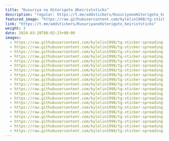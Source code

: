 ```yaml
---
title: "Kusuriya no Hitorigoto @keiriststicks"
description: "regular: https://t.me/addstickers/KusuriyanoHitorigoto_keiriststicks"
featured_image: "https://raw.githubusercontent.com/kylelin1998/tg-sticker-spreading-worldwide-images/main/img/6be3337c-411a-4f62-bda6-6f0a248d419d.jpg"
link: "https://t.me/addstickers/KusuriyanoHitorigoto_keiriststicks"
weight: 3
date: 2024-03-28T08:02:23+08:00
images:
  - https://raw.githubusercontent.com/kylelin1998/tg-sticker-spreading-worldwide-images/main/img/6be3337c-411a-4f62-bda6-6f0a248d419d.jpg
  - https://raw.githubusercontent.com/kylelin1998/tg-sticker-spreading-worldwide-images/main/img/b1d2a13f-0d46-40ad-b97d-9b793acfa236.jpg
  - https://raw.githubusercontent.com/kylelin1998/tg-sticker-spreading-worldwide-images/main/img/ea049e1b-8886-4dd8-be87-89174cf2e983.jpg
  - https://raw.githubusercontent.com/kylelin1998/tg-sticker-spreading-worldwide-images/main/img/253b4d17-bc17-48c2-b8b4-8ff0a14b0aad.jpg
  - https://raw.githubusercontent.com/kylelin1998/tg-sticker-spreading-worldwide-images/main/img/bca2146f-5c9b-440e-9987-da3dc83dbb75.jpg
  - https://raw.githubusercontent.com/kylelin1998/tg-sticker-spreading-worldwide-images/main/img/04ae7855-3650-4b66-bc4c-a4345a6e9865.jpg
  - https://raw.githubusercontent.com/kylelin1998/tg-sticker-spreading-worldwide-images/main/img/68096242-a6ab-4978-8edd-8a15d86f1575.jpg
  - https://raw.githubusercontent.com/kylelin1998/tg-sticker-spreading-worldwide-images/main/img/1fbb9e21-8292-4d23-b307-12934c94c468.jpg
  - https://raw.githubusercontent.com/kylelin1998/tg-sticker-spreading-worldwide-images/main/img/bc24863f-061c-406c-87bc-6abc222f14ad.jpg
  - https://raw.githubusercontent.com/kylelin1998/tg-sticker-spreading-worldwide-images/main/img/a3bdbfbb-7264-4d2f-9cee-7b698904e53c.jpg
  - https://raw.githubusercontent.com/kylelin1998/tg-sticker-spreading-worldwide-images/main/img/5e335163-dca3-4500-8416-a11abd2990b5.jpg
  - https://raw.githubusercontent.com/kylelin1998/tg-sticker-spreading-worldwide-images/main/img/64d97589-09bf-4248-8e43-f56aa38bedc4.jpg
  - https://raw.githubusercontent.com/kylelin1998/tg-sticker-spreading-worldwide-images/main/img/babeaa83-1dbc-49dd-9a94-fb407501b83a.jpg
  - https://raw.githubusercontent.com/kylelin1998/tg-sticker-spreading-worldwide-images/main/img/c9b9a569-5ee0-4f41-aab1-b614609140d1.jpg
  - https://raw.githubusercontent.com/kylelin1998/tg-sticker-spreading-worldwide-images/main/img/8b41c023-4e8a-4e0c-b66d-db4f4c160284.jpg
  - https://raw.githubusercontent.com/kylelin1998/tg-sticker-spreading-worldwide-images/main/img/1bd9ccae-a2fd-4773-8fbe-84397a47cafb.jpg
  - https://raw.githubusercontent.com/kylelin1998/tg-sticker-spreading-worldwide-images/main/img/0247a048-39c0-435e-84d0-8215018ba6c1.jpg
  - https://raw.githubusercontent.com/kylelin1998/tg-sticker-spreading-worldwide-images/main/img/d725ddad-c22c-4809-831d-b0edab21027c.jpg
  - https://raw.githubusercontent.com/kylelin1998/tg-sticker-spreading-worldwide-images/main/img/d5f69bed-ef69-4292-ad37-a0d8403f4a0d.jpg
  - https://raw.githubusercontent.com/kylelin1998/tg-sticker-spreading-worldwide-images/main/img/4ac47efb-a9e7-412c-b507-aff14419b782.jpg
---
```

